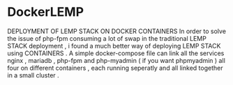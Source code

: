 # DockerLEMP
DEPLOYMENT OF LEMP STACK ON DOCKER CONTAINERS
In order to solve the issue of php-fpm consuming a lot of swap in the traditional LEMP STACK deployment , i found a much better way of deploying LEMP STACK using CONTAINERS .
A simple docker-compose file can link all the services nginx , mariadb , php-fpm and php-myadmin ( if you want phpmyadmin ) all four on different containers , each running seperatly and all linked together in a small cluster . 
